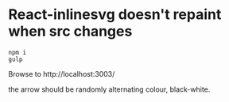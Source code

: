 # React-inlinesvg doesn't repaint when src changes

	npm i
	gulp

Browse to http://localhost:3003/

the arrow should be randomly alternating colour, black-white.
